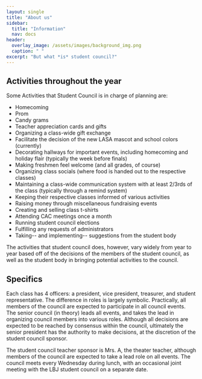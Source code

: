 ```yaml
---
layout: single
title: "About us"
sidebar:
  title: "Information"
  nav: docs
header:
  overlay_image: /assets/images/background_img.png
  caption: " "
excerpt: "But what *is* student council?"
---
```


## Activities throughout the year
Some Activities that Student Council is in charge of planning are:
* Homecoming
* Prom
* Candy grams
* Teacher appreciation cards and gifts
* Organizing a class-wide gift exchange
* Facilitate the decision of the new LASA mascot and school colors (currently)
* Decorating hallways for important events, including homecoming and holiday flair (typically the week before finals)
* Making freshmen feel welcome (and all grades, of course)
* Organizing class socials (where food is handed out to the respective classes)
* Maintaining a class-wide communication system with at least 2/3rds of the class (typically through a remind system)
* Keeping their respective classes informed of various activities
* Raising money through miscellaneous fundraising events
* Creating and selling class t-shirts
* Attending CAC meetings once a month
* Running student council elections
* Fulfilling any requests of administrators
* Taking-- and implementing-- suggestions from the student body

The activities that student council does, however, vary widely from year to year based off of the decisions of the members of the student council, as well as the student body in bringing potential activities to the council.

## Specifics
Each class has 4 officers: a president, vice president, treasurer, and student representative. The difference in roles is largely symbolic. Practically, all members of the council are expected to participate in all council events. The senior council (in theory) leads all events, and takes the lead in organizing council members into various roles. Although all decisions are expected to be reached by consensus within the council, ultimately the senior president has the authority to make decisions, at the discretion of the student council sponsor.

The student council teacher sponsor is Mrs. A, the theater teacher, although members of the council are expected to take a lead role on all events. The council meets every Wednesday during lunch, with an occasional joint meeting with the LBJ student council on a separate date.
